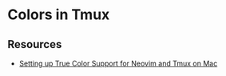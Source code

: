 # Colors in Tmux

Resources
---

- [Setting up True Color Support for Neovim and Tmux on Mac][1]

<!-- Links -->
[1]: https://jdhao.github.io/2018/10/19/tmux_nvim_true_color/

<!-- Links end -->
